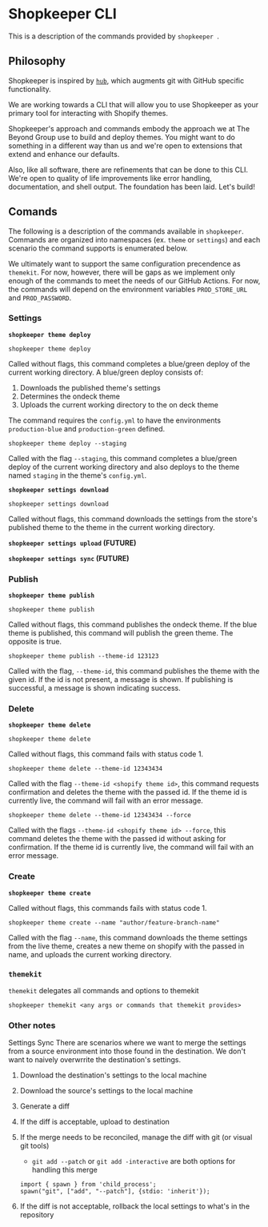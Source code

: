 # Shopkeeper CLI

This is a description of the commands provided by `shopkeeper `. 

## Philosophy

Shopkeeper is inspired by [`hub`](https://github.com/github/hub), which augments
git with GitHub specific functionality.

We are working towards a CLI that will allow you to use Shopkeeper as your 
primary tool for interacting with Shopify themes.

Shopkeeper's approach and commands embody the approach we at The Beyond Group
use to build and deploy themes. You might want to do something in a different way
than us and we're open to extensions that extend and enhance our defaults.

Also, like all software, there are refinements that can be done to this CLI.
We're open to quality of life improvements like error handling, documentation,
and shell output. The foundation has been laid. Let's build!

## Comands

The following is a description of the commands available in `shopkeeper`.
Commands are organized into namespaces (ex. `theme` or `settings`) and each scenario the command supports is enumerated below.

We ultimately want to support the same configuration precendence as `themekit`. For now, however, there will be gaps as we implement only enough of the commands to 
meet the needs of our GitHub Actions. For now, the commands will depend on the 
environment variables `PROD_STORE_URL` and `PROD_PASSWORD`.


### Settings
**`shopkeeper theme deploy`**

```
shopkeeper theme deploy
```
Called without flags, this command completes a blue/green deploy of the current
working directory. A blue/green deploy consists of:

1. Downloads the published theme's settings
2. Determines the ondeck theme
3. Uploads the current working directory to the on deck theme

The command requires the `config.yml` to have the environments `production-blue` and
`production-green` defined.

```
shopkeeper theme deploy --staging
```
Called with the flag `--staging`, this command completes a blue/green deploy of 
the current working directory and also deploys to the theme named `staging` in the
theme's `config.yml`.


**`shopkeeper settings download`**

```
shopkeeper settings download
```
Called without flags, this command downloads the settings from the store's published
theme to the theme in the current working directory.

**`shopkeeper settings upload` (FUTURE)**

**`shopkeeper settings sync` (FUTURE)**

### Publish
**`shopkeeper theme publish`**

```
shopkeeper theme publish
```
Called without flags, this command publishes the ondeck theme. If the blue theme is published, this command will publish the green theme. The opposite is true.

```
shopkeeper theme publish --theme-id 123123
```
Called with the flag, `--theme-id`, this command publishes the theme with the given id. If the id is not present, a message is shown. If publishing is successful, a message is shown indicating success.

### Delete
**`shopkeeper theme delete`**

```
shopkeeper theme delete
```
Called without flags, this command fails with status code 1.

```
shopkeeper theme delete --theme-id 12343434
```
Called with the flag `--theme-id <shopify theme id>`, this command requests
confirmation and deletes the theme with the passed id. If the theme id is
currently live, the command will fail with an error message.

```
shopkeeper theme delete --theme-id 12343434 --force
```
Called with the flags `--theme-id <shopify theme id> --force`, this command
deletes the theme with the passed id without asking for confirmation. If the
theme id is currently live, the command will fail with an error message.

### Create
**`shopkeeper theme create`**

Called without flags, this commands fails with status code 1.

```
shopkeeper theme create --name "author/feature-branch-name"
```
Called with the flag `--name`, this command downloads the theme settings from the
live theme, creates a new theme on shopify with the passed in name, and uploads the current working directory.

### `themekit`

`themekit` delegates all commands and options to themekit

`shopkeeper themekit <any args or commands that themekit provides>`

### Other notes
Settings Sync
There are scenarios where we want to merge the settings from a source environment into those found in the destination. We don't want to naively overwrrite the destination's settings.

1. Download the destination's settings to the local machine
2. Download the source's settings to the local machine
3. Generate a diff
4. If the diff is acceptable, upload to destination
5. If the merge needs to be reconciled, manage the diff with git (or visual git tools)
    * `git add --patch` or `git add -interactive` are both options for handling this merge
    ```
    import { spawn } from 'child_process';
    spawn("git", ["add", "--patch"], {stdio: 'inherit'});
    ```

5. If the diff is not acceptable, rollback the local settings to what's in the repository
